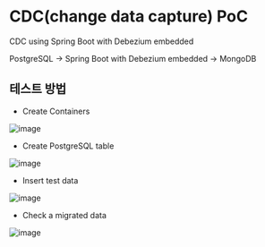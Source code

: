 # CDC(change data capture) PoC

CDC using Spring Boot with Debezium embedded

PostgreSQL → Spring Boot with Debezium embedded → MongoDB 

## 테스트 방법
* Create Containers

![image](https://github.com/cciregi/change_data_capture/assets/141531302/1ae2db17-cab8-47c5-a880-2455ef8d4efb)

* Create PostgreSQL table

![image](https://github.com/cciregi/change_data_capture/assets/141531302/172ff87c-a720-4e6b-b1fc-0a2339bebbc0)

* Insert test data

![image](https://github.com/cciregi/change_data_capture/assets/141531302/936b1cce-c227-4433-9ce1-b59fcccd9c48)

* Check a migrated data

![image](https://github.com/cciregi/change_data_capture/assets/141531302/c0ee8d49-ab59-4f18-85b8-d35ad0d6bffb)
  

  
